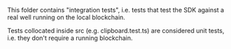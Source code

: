 This folder contains "integration tests", i.e. tests that test the SDK against a real well running on the local blockchain.

Tests collocated inside src (e.g. clipboard.test.ts) are considered unit tests, i.e. they don't require a running blockchain.
